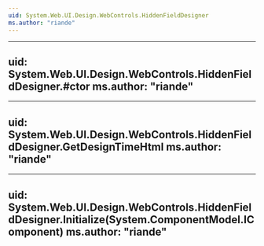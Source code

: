 ```yaml
---
uid: System.Web.UI.Design.WebControls.HiddenFieldDesigner
ms.author: "riande"
---
```


---
uid: System.Web.UI.Design.WebControls.HiddenFieldDesigner.#ctor
ms.author: "riande"
---

---
uid: System.Web.UI.Design.WebControls.HiddenFieldDesigner.GetDesignTimeHtml
ms.author: "riande"
---

---
uid: System.Web.UI.Design.WebControls.HiddenFieldDesigner.Initialize(System.ComponentModel.IComponent)
ms.author: "riande"
---
